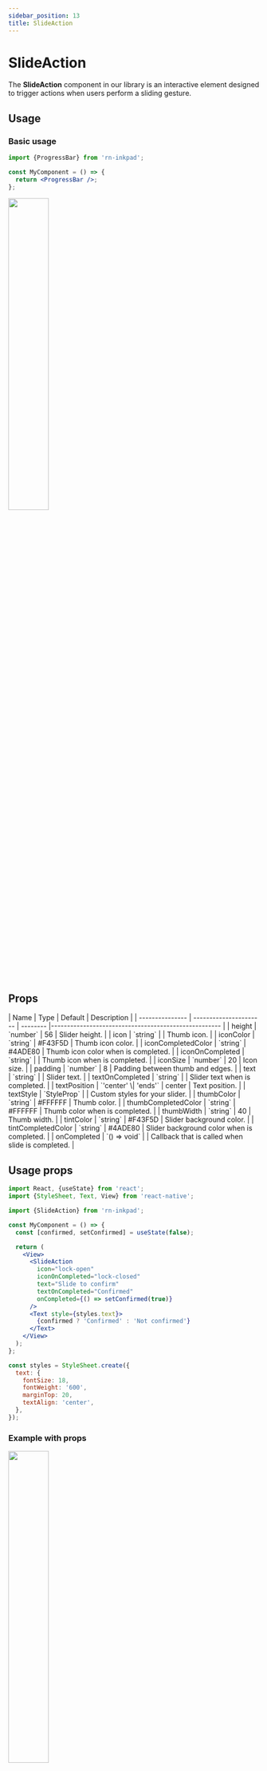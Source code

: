 ```yaml
---
sidebar_position: 13
title: SlideAction
---
```


# SlideAction

The **SlideAction** component in our library is an interactive element designed to trigger actions when users perform a sliding gesture.

## Usage

### Basic usage

```jsx
import {ProgressBar} from 'rn-inkpad';

const MyComponent = () => {
  return <ProgressBar />;
};
```

<img width="40%"  src="https://res.cloudinary.com/fercloudinary/image/upload/v1716306859/packages/sliders/slideaction-simple_llomv3.gif" />

## Props

<div class="table-responsive">
| Name | Type | Default | Description |
| --------------- | ---------------------- | -------- |----------------------------------------------------- |
| height | `number` | 56 | Slider height. |
| icon | `string` | | Thumb icon. |
| iconColor | `string` | #F43F5D | Thumb icon color. |
| iconCompletedColor | `string` | #4ADE80 | Thumb icon color when is completed. |
| iconOnCompleted | `string` | | Thumb icon when is completed. |
| iconSize | `number` | 20 | Icon size. |
| padding | `number` | 8 | Padding between thumb and edges. |
| text | `string` | | Slider text. |
| textOnCompleted | `string` | | Slider text when is completed. |
| textPosition | `'center' \| 'ends'` | center | Text position. |
| textStyle | `StyleProp<TextStyle>` | | Custom styles for your slider. |
| thumbColor | `string` | #FFFFFF | Thumb color. |
| thumbCompletedColor | `string` | #FFFFFF | Thumb color when is completed. |
| thumbWidth | `string` | 40 | Thumb width. |
| tintColor | `string` | #F43F5D | Slider background color. |
| tintCompletedColor | `string` | #4ADE80 | Slider background color when is completed. |
| onCompleted | `() => void` | | Callback that is called when slide is completed. |
</div>

## Usage props

```jsx
import React, {useState} from 'react';
import {StyleSheet, Text, View} from 'react-native';

import {SlideAction} from 'rn-inkpad';

const MyComponent = () => {
  const [confirmed, setConfirmed] = useState(false);

  return (
    <View>
      <SlideAction
        icon="lock-open"
        iconOnCompleted="lock-closed"
        text="Slide to confirm"
        textOnCompleted="Confirmed"
        onCompleted={() => setConfirmed(true)}
      />
      <Text style={styles.text}>
        {confirmed ? 'Confirmed' : 'Not confirmed'}
      </Text>
    </View>
  );
};

const styles = StyleSheet.create({
  text: {
    fontSize: 18,
    fontWeight: '600',
    marginTop: 20,
    textAlign: 'center',
  },
});
```

### Example with props

<img width="40%"  src="https://res.cloudinary.com/fercloudinary/image/upload/v1716306866/packages/sliders/slideaction-props_bmt4m9.gif" />
